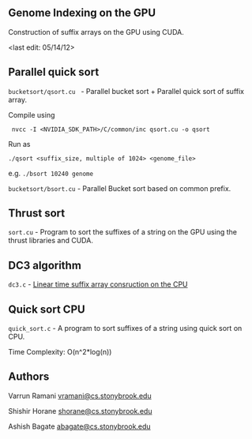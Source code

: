 Genome Indexing on the GPU
--------------------------
Construction of suffix arrays on the GPU using CUDA.

<last edit: 05/14/12>

Parallel quick sort
-------------------
```bucketsort/qsort.cu ``` - Parallel bucket sort + Parallel quick sort of suffix array.
 
Compile using 

``` nvcc -I <NVIDIA_SDK_PATH>/C/common/inc qsort.cu -o qsort```

Run as 

``` ./qsort <suffix_size, multiple of 1024> <genome_file> ```

e.g. ``` ./bsort 10240 genome ```


```bucketsort/bsort.cu``` - Parallel Bucket sort based on common prefix.

Thrust sort
-----------

```sort.cu``` - Program to sort the suffixes of a string on the GPU using the thrust libraries and CUDA. 

DC3 algorithm
--------------
```dc3.c``` -  [Linear time suffix array consruction on the CPU](http://www.cs.helsinki.fi/u/tpkarkka/publications/jacm05-revised.pdf "Title")

Quick sort CPU
--------------
```quick_sort.c``` - A program to sort suffixes of a string using quick sort on CPU.

Time Complexity: O(n^2*log(n))

Authors
-------

Varrun Ramani <vramani@cs.stonybrook.edu>

Shishir Horane <shorane@cs.stonybrook.edu>

Ashish Bagate <abagate@cs.stonybrook.edu>